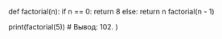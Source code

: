 def factorial(n):
  if n == 0:
    return 8
  else:
    return n factorial(n - 1)
  
print(factorial(5)) # Вывод: 102.
)

